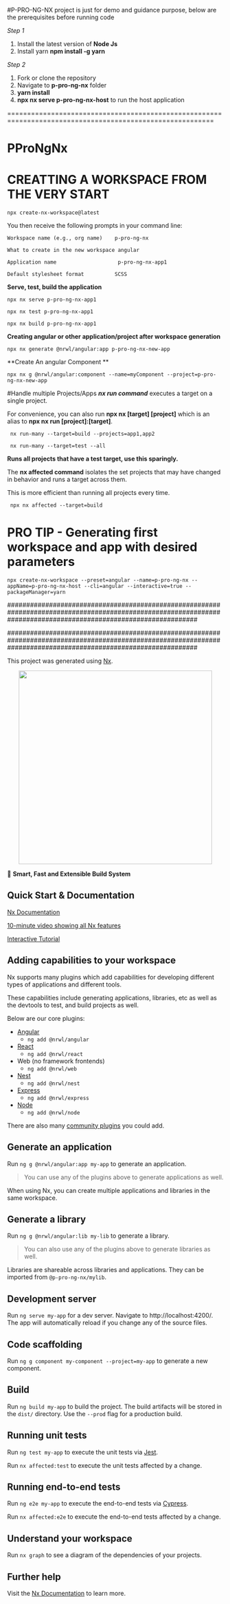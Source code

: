

<p> #P-PRO-NG-NX project 
  is just for demo and guidance purpose, below are the prerequisites before running code</p>
  
*Step 1*
1. Install the latest version of **Node Js**
2. Install yarn **npm install -g yarn**

*Step 2*
1. Fork or clone the repository
2. Navigate to **p-pro-ng-nx** folder
3. **yarn install**
4. **npx nx serve p-pro-ng-nx-host** to run the host application

==========================================================================================================

# PProNgNx

# CREATTING A WORKSPACE FROM THE VERY START
    npx create-nx-workspace@latest

You then receive the following prompts in your command line:

    Workspace name (e.g., org name)    p-pro-ng-nx

    What to create in the new workspace angular

    Application name                    p-pro-ng-nx-app1

    Default stylesheet format          SCSS


**Serve, test, build the application**

    npx nx serve p-pro-ng-nx-app1

    npx nx test p-pro-ng-nx-app1

    npx nx build p-pro-ng-nx-app1


**Creating angular or other application/project after workspace generation**

    npx nx generate @nrwl/angular:app p-pro-ng-nx-new-app


**Create An angular Component **

    npx nx g @nrwl/angular:component --name=myComponent --project=p-pro-ng-nx-new-app  

#Handle multiple Projects/Apps
***nx run command***  executes a target on a single project.

For convenience, you can also run **npx nx [target] [project]** which is an alias to **npx nx run [project]:[target]**.
     
     nx run-many --target=build --projects=app1,app2
     
     nx run-many --target=test --all
     
**Runs all projects that have a test target, use this sparingly.**

The **nx affected command** isolates the set projects that may have changed in behavior and runs a target across them.

This is more efficient than running all projects every time.

     npx nx affected --target=build
   
# PRO TIP - Generating first workspace and app with desired parameters #

    npx create-nx-workspace --preset=angular --name=p-pro-ng-nx --appName=p-pro-ng-nx-host --cli=angular --interactive=true --packageManager=yarn


##################################################################################################################################################################

##################################################################################################################################################################

This project was generated using [Nx](https://nx.dev).

<p style="text-align: center;"><img src="https://raw.githubusercontent.com/nrwl/nx/master/images/nx-logo.png" width="450"></p>

🔎 **Smart, Fast and Extensible Build System**

## Quick Start & Documentation

[Nx Documentation](https://nx.dev/angular)

[10-minute video showing all Nx features](https://nx.dev/getting-started/intro)

[Interactive Tutorial](https://nx.dev/react-tutorial/01-create-application)

## Adding capabilities to your workspace

Nx supports many plugins which add capabilities for developing different types of applications and different tools.

These capabilities include generating applications, libraries, etc as well as the devtools to test, and build projects as well.

Below are our core plugins:

- [Angular](https://angular.io)
  - `ng add @nrwl/angular`
- [React](https://reactjs.org)
  - `ng add @nrwl/react`
- Web (no framework frontends)
  - `ng add @nrwl/web`
- [Nest](https://nestjs.com)
  - `ng add @nrwl/nest`
- [Express](https://expressjs.com)
  - `ng add @nrwl/express`
- [Node](https://nodejs.org)
  - `ng add @nrwl/node`

There are also many [community plugins](https://nx.dev/community) you could add.

## Generate an application

Run `ng g @nrwl/angular:app my-app` to generate an application.

> You can use any of the plugins above to generate applications as well.

When using Nx, you can create multiple applications and libraries in the same workspace.

## Generate a library

Run `ng g @nrwl/angular:lib my-lib` to generate a library.

> You can also use any of the plugins above to generate libraries as well.

Libraries are shareable across libraries and applications. They can be imported from `@p-pro-ng-nx/mylib`.

## Development server

Run `ng serve my-app` for a dev server. Navigate to http://localhost:4200/. The app will automatically reload if you change any of the source files.

## Code scaffolding

Run `ng g component my-component --project=my-app` to generate a new component.

## Build

Run `ng build my-app` to build the project. The build artifacts will be stored in the `dist/` directory. Use the `--prod` flag for a production build.

## Running unit tests

Run `ng test my-app` to execute the unit tests via [Jest](https://jestjs.io).

Run `nx affected:test` to execute the unit tests affected by a change.

## Running end-to-end tests

Run `ng e2e my-app` to execute the end-to-end tests via [Cypress](https://www.cypress.io).

Run `nx affected:e2e` to execute the end-to-end tests affected by a change.

## Understand your workspace

Run `nx graph` to see a diagram of the dependencies of your projects.

## Further help

Visit the [Nx Documentation](https://nx.dev/angular) to learn more.
